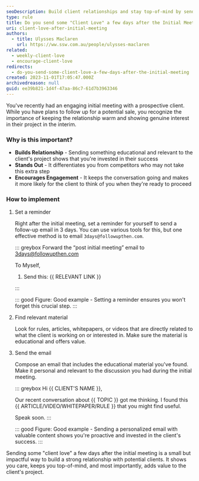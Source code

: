 ```yaml
---
seoDescription: Build client relationships and stay top-of-mind by sending educational and relevant content after an initial meeting.
type: rule
title: Do you send some "Client Love" a few days after the Initial Meeting?
uri: client-love-after-initial-meeting
authors:
  - title: Ulysses Maclaren
    url: https://ww.ssw.com.au/people/ulysses-maclaren
related:
  - weekly-client-love
  - encourage-client-love
redirects:
  - do-you-send-some-client-love-a-few-days-after-the-initial-meeting
created: 2023-11-01T17:05:47.000Z
archivedreason: null
guid: ee39b821-1d4f-47aa-86c7-61d7b3963346
---
```


You've recently had an engaging initial meeting with a prospective client. While you have plans to follow up for a potential sale, you recognize the importance of keeping the relationship warm and showing genuine interest in their project in the interim.

<!--endintro-->

### Why is this important?

- **Builds Relationship** - Sending something educational and relevant to the client's project shows that you're invested in their success
- **Stands Out** - It differentiates you from competitors who may not take this extra step
- **Encourages Engagement** - It keeps the conversation going and makes it more likely for the client to think of you when they're ready to proceed

### How to implement

1. Set a reminder

   Right after the initial meeting, set a reminder for yourself to send a follow-up email in 3 days. You can use various tools for this, but one effective method is to email `3days@followupthen.com`.

   ::: greybox
   Forward the “post initial meeting” email to <3days@followupthen.com>

   To Myself,

   1. Send this: {{ RELEVANT LINK }}

   :::

   ::: good
   Figure: Good example - Setting a reminder ensures you won't forget this crucial step.
   :::

2. Find relevant material

   Look for rules, articles, whitepapers, or videos that are directly related to what the client is working on or interested in. Make sure the material is educational and offers value.

3. Send the email

   Compose an email that includes the educational material you've found. Make it personal and relevant to the discussion you had during the initial meeting.

   ::: greybox
   Hi {{ CLIENT'S NAME }},

   Our recent conversation about {{ TOPIC }} got me thinking. I found this {{ ARTICLE/VIDEO/WHITEPAPER/RULE }} that you might find useful.

   Speak soon.
   :::

   ::: good
   Figure: Good example - Sending a personalized email with valuable content shows you're proactive and invested in the client's success.
   :::

Sending some "client love" a few days after the initial meeting is a small but impactful way to build a strong relationship with potential clients. It shows you care, keeps you top-of-mind, and most importantly, adds value to the client's project.
